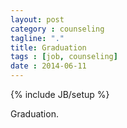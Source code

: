 ```yaml
---
layout: post
category : counseling
tagline: "."
title: Graduation
tags : [job, counseling]
date : 2014-06-11
---
```

{% include JB/setup %}

Graduation.

